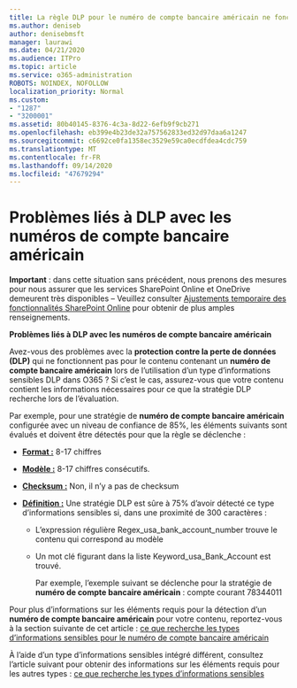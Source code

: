 ```yaml
---
title: La règle DLP pour le numéro de compte bancaire américain ne fonctionne pas
ms.author: deniseb
author: denisebmsft
manager: laurawi
ms.date: 04/21/2020
ms.audience: ITPro
ms.topic: article
ms.service: o365-administration
ROBOTS: NOINDEX, NOFOLLOW
localization_priority: Normal
ms.custom:
- "1287"
- "3200001"
ms.assetid: 80b40145-8376-4c3a-8d22-6efb9f9cb271
ms.openlocfilehash: eb399e4b23de32a757562833ed32d97daa6a1247
ms.sourcegitcommit: c6692ce0fa1358ec3529e59ca0ecdfdea4cdc759
ms.translationtype: MT
ms.contentlocale: fr-FR
ms.lasthandoff: 09/14/2020
ms.locfileid: "47679294"
---
```

# <a name="dlp-issues-with-us-bank-account-numbers"></a>Problèmes liés à DLP avec les numéros de compte bancaire américain

**Important** : dans cette situation sans précédent, nous prenons des mesures pour nous assurer que les services SharePoint Online et OneDrive demeurent très disponibles – Veuillez consulter [Ajustements temporaire des fonctionnalités SharePoint Online](https://aka.ms/ODSPAdjustments) pour obtenir de plus amples renseignements.

**Problèmes liés à DLP avec les numéros de compte bancaire américain**

Avez-vous des problèmes avec la **protection contre la perte de données (DLP)** qui ne fonctionnent pas pour le contenu contenant un **numéro de compte bancaire américain** lors de l’utilisation d’un type d’informations sensibles DLP dans O365 ? Si c’est le cas, assurez-vous que votre contenu contient les informations nécessaires pour ce que la stratégie DLP recherche lors de l’évaluation.
  
Par exemple, pour une stratégie de **numéro de compte bancaire américain** configurée avec un niveau de confiance de 85%, les éléments suivants sont évalués et doivent être détectés pour que la règle se déclenche :
  
- **[Format :](https://docs.microsoft.com/microsoft-365/compliance/sensitive-information-type-entity-definitions#format-77)** 8-17 chiffres

- **[Modèle :](https://docs.microsoft.com/microsoft-365/compliance/sensitive-information-type-entity-definitions#pattern-77)** 8-17 chiffres consécutifs.

- **[Checksum :](https://docs.microsoft.com/microsoft-365/compliance/sensitive-information-type-entity-definitions#checksum-76)** Non, il n’y a pas de checksum

- **[Définition :](https://docs.microsoft.com/microsoft-365/compliance/sensitive-information-type-entity-definitions)** Une stratégie DLP est sûre à 75% d’avoir détecté ce type d’informations sensibles si, dans une proximité de 300 caractères :

  - L’expression régulière Regex_usa_bank_account_number trouve le contenu qui correspond au modèle

  - Un mot clé figurant dans la liste Keyword_usa_Bank_Account est trouvé.

    Par exemple, l’exemple suivant se déclenche pour la stratégie de **numéro de compte bancaire américain** : compte courant 78344011

Pour plus d’informations sur les éléments requis pour la détection d’un **numéro de compte bancaire américain** pour votre contenu, reportez-vous à la section suivante de cet article : [ce que recherche les types d’informations sensibles pour le numéro de compte bancaire américain](https://docs.microsoft.com/microsoft-365/compliance/sensitive-information-type-entity-definitions#us-bank-account-number)
  
À l’aide d’un type d’informations sensibles intégré différent, consultez l’article suivant pour obtenir des informations sur les éléments requis pour les autres types : [ce que recherche les types d’informations sensibles](https://docs.microsoft.com/microsoft-365/compliance/sensitive-information-type-entity-definitions)
  